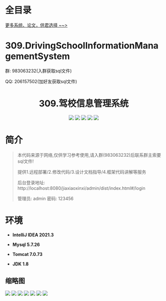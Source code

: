 # 全目录

[更多系统、论文，供君选择 ~~>](https://www.yuque.com/wisebit/blog)


# 309.DrivingSchoolInformationManagementSystem

<p>群: 983063232(入群获取sql文件)</p>
<p>QQ: 206157502(加好友获取sql文件)</p>

<p><h1 align="center">309.驾校信息管理系统</h1></p>


<p align="center">
	<img src="https://img.shields.io/badge/jdk-1.8-orange.svg"/>
    <img src="https://img.shields.io/badge/spring-5.x-lightgrey.svg"/>
    <img src="https://img.shields.io/badge/springmvc-3.x-blue.svg"/>
    <img src="https://img.shields.io/badge/mybatis-5.x-yellow.svg"/>
    <img src="https://img.shields.io/badge/vue-3.x-blue.svg"/>
</p>

# 简介

> 本代码来源于网络,仅供学习参考使用,请入群(983063232)后联系群主索要sql文件!
>
> 提供1.远程部署/2.修改代码/3.设计文档指导/4.框架代码讲解等服务
>
> 后台登录地址: http://localhost:8080/jiaxiaoxinxi/admin/dist/index.html#/login
>
> 管理员: admin 密码: 123456


# 环境

- <b>IntelliJ IDEA 2021.3</b>

- <b>Mysql 5.7.26</b>

- <b>Tomcat 7.0.73</b>

- <b>JDK 1.8</b>

## 缩略图

![](https://bitwise.oss-cn-heyuan.aliyuncs.com/2024/9/10/8730100a-0d29-462a-b06d-1b1380db23d6.png)
![](https://bitwise.oss-cn-heyuan.aliyuncs.com/2024/9/10/29707375-08fb-4f2c-a2a2-73ae8aafe050.png)
![](https://bitwise.oss-cn-heyuan.aliyuncs.com/2024/9/10/a2393f51-eb80-4020-84e6-8c56c4c95661.png)
![](https://bitwise.oss-cn-heyuan.aliyuncs.com/2024/9/10/945e08e2-f64b-454b-9f6b-bc37d2b85c3e.png)
![](https://bitwise.oss-cn-heyuan.aliyuncs.com/2024/9/10/d2bce8b3-211b-4fbe-bf53-037e86b5ecad.png)
![](https://bitwise.oss-cn-heyuan.aliyuncs.com/2024/9/10/8227cb77-34c4-4328-b5c9-214d40699e6c.png)
![](https://bitwise.oss-cn-heyuan.aliyuncs.com/2024/9/10/1c5adbeb-6470-4289-a49a-031140d2a6e9.png)


